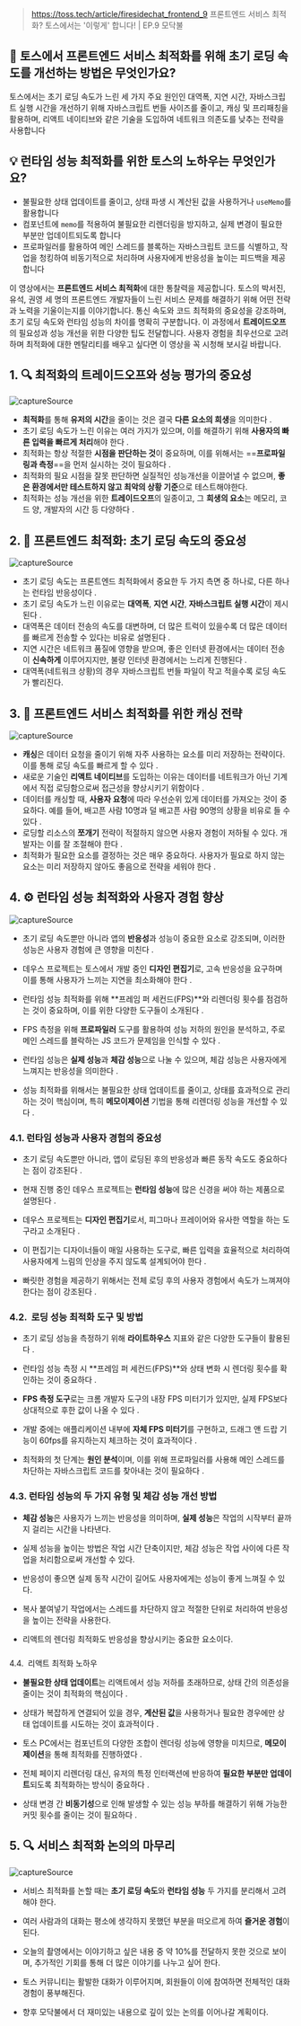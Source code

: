 > https://toss.tech/article/firesidechat_frontend_9
> 프론트엔드 서비스 최적화? 토스에서는 '이렇게' 합니다! | EP.9 모닥불

  
## 📌 토스에서 프론트엔드 서비스 최적화를 위해 초기 로딩 속도를 개선하는 방법은 무엇인가요?

토스에서는 초기 로딩 속도가 느린 세 가지 주요 원인인 대역폭, 지연 시간, 자바스크립트 실행 시간을 개선하기 위해 자바스크립트 번들 사이즈를 줄이고, 캐싱 및 프리패칭을 활용하며, 리액트 네이티브와 같은 기술을 도입하여 네트워크 의존도를 낮추는 전략을 사용합니다  

## 💡 런타임 성능 최적화를 위한 토스의 노하우는 무엇인가요?

- 불필요한 상태 업데이트를 줄이고, 상태 파생 시 계산된 값을 사용하거나 `useMemo`를 활용합니다  
- 컴포넌트에 `memo`를 적용하여 불필요한 리렌더링을 방지하고, 실제 변경이 필요한 부분만 업데이트되도록 합니다  
- 프로파일러를 활용하여 메인 스레드를 블록하는 자바스크립트 코드를 식별하고, 작업을 청킹하여 비동기적으로 처리하며 사용자에게 반응성을 높이는 피드백을 제공합니다      

이 영상에서는 **프론트엔드 서비스 최적화**에 대한 통찰력을 제공합니다. 토스의 박서진, 유석, 권영 세 명의 프론트엔드 개발자들이 느린 서비스 문제를 해결하기 위해 어떤 전략과 노력을 기울이는지를 이야기합니다. 통신 속도와 코드 최적화의 중요성을 강조하며, 초기 로딩 속도와 런타임 성능의 차이를 명확히 구분합니다. 이 과정에서 **트레이드오프**의 필요성과 성능 개선을 위한 다양한 팁도 전달합니다. 사용자 경험을 최우선으로 고려하며 최적화에 대한 멘탈리티를 배우고 싶다면 이 영상을 꼭 시청해 보시길 바랍니다.

## 1. 🔍 최적화의 트레이드오프와 성능 평가의 중요성

![captureSource](https://resource-release.s3.ap-northeast-2.amazonaws.com/thumbnails/upUON56UEYo/0.jpg)

- **최적화**를 통해 **유저의 시간**을 줄이는 것은 결국 **다른 요소의 희생**을 의미한다 .
- 초기 로딩 속도가 느린 이유는 여러 가지가 있으며, 이를 해결하기 위해 **사용자의 빠른 입력을 빠르게 처리**해야 한다 .
- 최적화는 항상 적절한 **시점을 판단하는 것**이 중요하며, 이를 위해서는 ==**프로파일링과 측정**==을 먼저 실시하는 것이 필요하다 .
- 최적화의 필요 시점을 잘못 판단하면 실질적인 성능개선을 이끌어낼 수 없으며, **좋은 환경에서만 테스트하지 않고 최악의 상황 기준**으로 테스트해야한다.
- 최적화는 성능 개선을 위한 **트레이드오프**의 일종이고, 그 **희생의 요소**는 메모리, 코드 양, 개발자의 시간 등 다양하다 .

## 2. 🚀 프론트엔드 최적화: 초기 로딩 속도의 중요성

![captureSource](https://resource-release.s3.ap-northeast-2.amazonaws.com/thumbnails/upUON56UEYo/249.jpg)

- 초기 로딩 속도는 프론트엔드 최적화에서 중요한 두 가지 측면 중 하나로, 다른 하나는 런타임 반응성이다 .
- 초기 로딩 속도가 느린 이유로는 **대역폭**, **지연 시간**, **자바스크립트 실행 시간**이 제시된다 .
- 대역폭은 데이터 전송의 속도를 대변하며, 더 많은 트럭이 있을수록 더 많은 데이터를 빠르게 전송할 수 있다는 비유로 설명된다 .
- 지연 시간은 네트워크 품질에 영향을 받으며, 좋은 인터넷 환경에서는 데이터 전송이 **신속하게** 이루어지지만, 불량 인터넷 환경에서는 느리게 진행된다 .
- 대역폭(네트워크 상황)의 경우 자바스크립트 번들 파일이 작고 적을수록 로딩 속도가 빨리진다.
## 3. 🍚 프론트엔드 서비스 최적화를 위한 캐싱 전략

![captureSource](https://resource-release.s3.ap-northeast-2.amazonaws.com/thumbnails/upUON56UEYo/400.jpg)

- **캐싱**은 데이터 요청을 줄이기 위해 자주 사용하는 요소를 미리 저장하는 전략이다. 이를 통해 로딩 속도를 빠르게 할 수 있다 .
- 새로운 기술인 **리액트 네이티브**를 도입하는 이유는 데이터를 네트워크가 아닌 기계에서 직접 로딩함으로써 접근성을 향상시키기 위함이다 .
- 데이터를 캐싱할 때, **사용자 요청**에 따라 우선순위 있게 데이터를 가져오는 것이 중요하다. 예를 들어, 배고픈 사람 10명과 덜 배고픈 사람 90명의 상황을 비유로 들 수 있다 .
- 로딩할 리소스의 **쪼개기** 전략이 적절하지 않으면 사용자 경험이 저하될 수 있다. 개발자는 이를 잘 조절해야 한다 .
- 최적화가 필요한 요소를 결정하는 것은 매우 중요하다. 사용자가 필요로 하지 않는 요소는 미리 저장하지 않아도 좋음으로 전략을 세워야 한다 .
## 4. ⚙️ 런타임 성능 최적화와 사용자 경험 향상

![captureSource](https://resource-release.s3.ap-northeast-2.amazonaws.com/thumbnails/upUON56UEYo/582.jpg)

- 초기 로딩 속도뿐만 아니라 앱의 **반응성**과 성능이 중요한 요소로 강조되며, 이러한 성능은 사용자 경험에 큰 영향을 미친다 .
    
- 데우스 프로젝트는 토스에서 개발 중인 **디자인 편집기**로, 고속 반응성을 요구하며 이를 통해 사용자가 느끼는 지연을 최소화해야 한다 .
    
- 런타임 성능 최적화를 위해 **프레임 퍼 세컨드(FPS)**와 리렌더링 횟수를 점검하는 것이 중요하며, 이를 위한 다양한 도구들이 소개된다 .
    
- FPS 측정을 위해 **프로파일러** 도구를 활용하여 성능 저하의 원인을 분석하고, 주로 메인 스레드를 블락하는 JS 코드가 문제임을 인식할 수 있다 .
    
- 런타임 성능은 **실제 성능**과 **체감 성능**으로 나눌 수 있으며, 체감 성능은 사용자에게 느껴지는 반응성을 의미한다 .
    
- 성능 최적화를 위해서는 불필요한 상태 업데이트를 줄이고, 상태를 효과적으로 관리하는 것이 핵심이며, 특히 **메모이제이션** 기법을 통해 리렌더링 성능을 개선할 수 있다 .
    

### 4.1. 런타임 성능과 사용자 경험의 중요성

- 초기 로딩 속도뿐만 아니라, 앱이 로딩된 후의 반응성과 빠른 동작 속도도 중요하다는 점이 강조된다 .
    
- 현재 진행 중인 데우스 프로젝트는 **런타임 성능**에 많은 신경을 써야 하는 제품으로 설명된다 .
    
- 데우스 프로젝트는 **디자인 편집기**로서, 피그마나 프레이어와 유사한 역할을 하는 도구라고 소개된다 .
    
- 이 편집기는 디자이너들이 매일 사용하는 도구로, 빠른 입력을 효율적으로 처리하여 사용자에게 느림의 인상을 주지 않도록 설계되어야 한다 .
    
- 빠릿한 경험을 제공하기 위해서는 전체 로딩 후의 사용자 경험에서 속도가 느껴져야 한다는 점이 강조된다 .
    

### 4.2. ️ 로딩 성능 최적화 도구 및 방법

- 초기 로딩 성능을 측정하기 위해 **라이트하우스** 지표와 같은 다양한 도구들이 활용된다 .
    
- 런타임 성능 측정 시 **프레임 퍼 세컨드(FPS)**와 상태 변화 시 렌더링 횟수를 확인하는 것이 중요하다 .
    
- **FPS 측정 도구**로는 크롬 개발자 도구의 내장 FPS 미터기가 있지만, 실제 FPS보다 상대적으로 후한 값이 나올 수 있다 .
    
- 개발 중에는 애플리케이션 내부에 **자체 FPS 미터기**를 구현하고, 드래그 앤 드랍 기능이 60fps를 유지하는지 체크하는 것이 효과적이다 .
    
- 최적화의 첫 단계는 **원인 분석**이며, 이를 위해 프로파일러를 사용해 메인 스레드를 차단하는 자바스크립트 코드를 찾아내는 것이 필요하다 .
    

### 4.3. 런타임 성능의 두 가지 유형 및 체감 성능 개선 방법

- **체감 성능**은 사용자가 느끼는 반응성을 의미하며, **실제 성능**은 작업의 시작부터 끝까지 걸리는 시간을 나타낸다.  
    
- 실제 성능을 높이는 방법은 작업 시간 단축이지만, 체감 성능은 작업 사이에 다른 작업을 처리함으로써 개선할 수 있다.  
    
- 반응성이 좋으면 실제 동작 시간이 길어도 사용자에게는 성능이 좋게 느껴질 수 있다.  
    
- 복사 붙여넣기 작업에서는 스레드를 차단하지 않고 적절한 단위로 처리하여 반응성을 높이는 전략을 사용한다.  
    
- 리액트의 렌더링 최적화도 반응성을 향상시키는 중요한 요소이다.  
    

### 

4.4. ️ 리액트 최적화 노하우

- **불필요한 상태 업데이트**는 리액트에서 성능 저하를 초래하므로, 상태 간의 의존성을 줄이는 것이 최적화의 핵심이다 .
    
- 상태가 복잡하게 연결되어 있을 경우, **계산된 값**을 사용하거나 필요한 경우에만 상태 업데이트를 시도하는 것이 효과적이다 .
    
- 토스 PC에서는 컴포넌트의 다양한 조합이 렌더링 성능에 영향을 미치므로, **메모이제이션**을 통해 최적화를 진행하였다 .
    
- 전체 페이지 리렌더링 대신, 유저의 특정 인터랙션에 반응하여 **필요한 부분만 업데이트**되도록 최적화하는 방식이 중요하다 .
    
- 상태 변경 간 **비동기성**으로 인해 발생할 수 있는 성능 부하를 해결하기 위해 가능한 커밋 횟수를 줄이는 것이 필요하다 .
    

  

## 5. 🔍 서비스 최적화 논의의 마무리

![captureSource](https://resource-release.s3.ap-northeast-2.amazonaws.com/thumbnails/upUON56UEYo/1144.jpg)

- 서비스 최적화를 논할 때는 **초기 로딩 속도**와 **런타임 성능** 두 가지를 분리해서 고려해야 한다.  
    
- 여러 사람과의 대화는 평소에 생각하지 못했던 부분을 떠오르게 하여 **즐거운 경험**이 된다.  
    
- 오늘의 촬영에서는 이야기하고 싶은 내용 중 약 10%를 전달하지 못한 것으로 보이며, 추가적인 기회를 통해 더 많은 이야기를 나누고 싶어 한다.  
    
- 토스 커뮤니티는 활발한 대화가 이루어지며, 회원들이 이에 참여하면 전체적인 대화 경험이 풍부해진다.  
    
- 향후 모닥불에서 더 재미있는 내용으로 깊이 있는 논의를 이어나갈 계획이다.